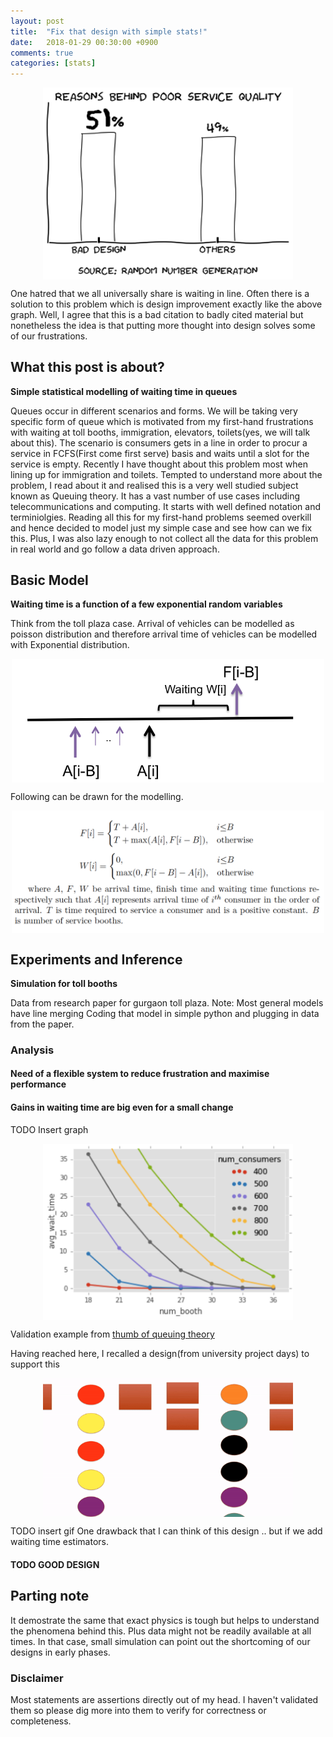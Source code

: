 ```yaml
---
layout: post
title:  "Fix that design with simple stats!"
date:   2018-01-29 00:30:00 +0900
comments: true
categories: [stats]
---
```


<p align="center">
<img src="/images/posts/2018-01-29/xkcd_bad_design.png" alt="title image" width="400" align="center"/> 
</p>

One hatred that we all universally share is waiting in line. Often there is a solution to this problem which is design improvement exactly like the above graph. Well, I agree that this is a bad citation to badly cited material but nonetheless the idea is that putting more thought into design solves some of our frustrations. 

## What this post is about?

**Simple statistical modelling of waiting time in queues**

Queues occur in different scenarios and forms. We will be taking very specific form of queue which is motivated from my first-hand frustrations with waiting at toll booths, immigration, elevators, toilets(yes, we will talk about this). The scenario is consumers gets in a line in order to procur a service in FCFS(First come first serve) basis and waits until a slot for the service is empty. Recently I have thought about this problem most when lining up for immigration and toilets. Tempted to understand more about the problem, I read about it and realised this is a very well studied subject known as Queuing theory. It has a vast number of use cases including telecommunications and computing. It starts with well defined notation and terminiolgies. Reading all this for my first-hand problems seemed overkill and hence decided to model just my simple case and see how can we fix this. Plus, I was also lazy enough to not collect all the data for this problem in real world and go follow a data driven approach. 

## Basic Model

**Waiting time is a function of a few exponential random variables**


Think from the toll plaza case. Arrival of vehicles can be modelled as poisson distribution and therefore arrival time of vehicles can be modelled with Exponential distribution.

<p align="center">
<img src="/images/posts/2018-01-29/arrival_time.png" alt="title image" width="500" align="center"/> 
</p>


Following can be drawn for the modelling.

<p align="center">
<img src="/images/posts/2018-01-29/wait_equation.png" alt="title image" width="500" align="center"/> 
</p>
	
	
## Experiments and Inference

**Simulation for toll booths**

Data from research paper for gurgaon toll plaza.
Note: Most general models have line merging 
Coding that model in simple python and plugging in data from the paper.

### Analysis 

#### Need of a flexible system to reduce frustration and maximise performance
#### Gains in waiting time are big even for a small change
TODO Insert graph
<p align="center">
<img src="/images/posts/2018-01-29/graph1.png" alt="title image" width="400" align="center"/> 
</p>

Validation example from [thumb of queuing theory](https://en.wikipedia.org/wiki/Queuing_Rule_of_Thumb)

Having reached here, I recalled a design(from university project days) to support this
<p align="center">
<img src="/images/posts/2018-01-29/tollbooth.gif" alt="title image" width="400" align="center"/> 
</p>
TODO insert gif
One drawback that I can think of this design .. but if we add waiting time estimators.

#### TODO GOOD DESIGN



## Parting note 
It demostrate the same that exact physics is tough but helps to understand the phenomena behind this. Plus data might not be readily available at all times. In that case, small simulation can point out the shortcoming of our designs in early phases.

    
### Disclaimer

Most statements are assertions directly out of my head. I haven't validated them so please dig more into them to verify for correctness or completeness.

